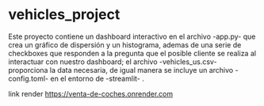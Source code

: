 # vehicles_project
Este proyecto contiene un dashboard interactivo en el archivo -app.py- que crea un gráfico de dispersión y un histograma, ademas de una serie de checkboxes que responden a la pregunta que el posible cliente se realiza al interactuar con nuestro dashboard; el archivo -vehicles_us.csv- proporciona la data necesaria, de igual manera se incluye un archivo -config.toml- en el entorno de -streamlit- .

link render https://venta-de-coches.onrender.com
